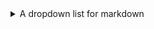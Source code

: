 <details><summary>A dropdown list for markdown</summary>

   1. First item must be preceeded with an empty line.
   1. Markdown renders **perfectly**.
   1. Extra item.

</details>
